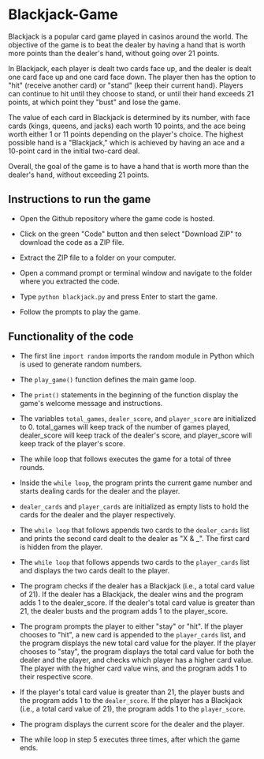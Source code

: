 # Blackjack-Game

Blackjack is a popular card game played in casinos around the world. The objective of the game is to beat the dealer by having a hand that is worth more points than the dealer's hand, without going over 21 points.

In Blackjack, each player is dealt two cards face up, and the dealer is dealt one card face up and one card face down. The player then has the option to "hit" (receive another card) or "stand" (keep their current hand). Players can continue to hit until they choose to stand, or until their hand exceeds 21 points, at which point they "bust" and lose the game.

The value of each card in Blackjack is determined by its number, with face cards (kings, queens, and jacks) each worth 10 points, and the ace being worth either 1 or 11 points depending on the player's choice. The highest possible hand is a "Blackjack," which is achieved by having an ace and a 10-point card in the initial two-card deal.

Overall, the goal of the game is to have a hand that is worth more than the dealer's hand, without exceeding 21 points.

## Instructions to run the game

* Open the Github repository where the game code is hosted.

* Click on the green "Code" button and then select "Download ZIP" to download the code as a ZIP file.

* Extract the ZIP file to a folder on your computer.

* Open a command prompt or terminal window and navigate to the folder where you extracted the code.

* Type ```python blackjack.py``` and press Enter to start the game.

* Follow the prompts to play the game.

## Functionality of the code

* The first line ```import random``` imports the random module in Python which is used to generate random numbers.

* The ```play_game()``` function defines the main game loop.

* The ```print()``` statements in the beginning of the function display the game's welcome message and instructions.

* The variables ```total_games```, ```dealer_score```, and ```player_score``` are initialized to 0. total_games will keep track of the number of games played, dealer_score will keep track of the dealer's score, and player_score will keep track of the player's score.

* The while loop that follows executes the game for a total of three rounds.

* Inside the ```while loop```, the program prints the current game number and starts dealing cards for the dealer and the player.

* ```dealer_cards``` and ```player_cards``` are initialized as empty lists to hold the cards for the dealer and the player respectively.

* The ```while loop``` that follows appends two cards to the ```dealer_cards``` list and prints the second card dealt to the dealer as "X & _". The first card is hidden from the player.

* The ```while loop``` that follows appends two cards to the ```player_cards``` list and displays the two cards dealt to the player.

* The program checks if the dealer has a Blackjack (i.e., a total card value of 21). If the dealer has a Blackjack, the dealer wins and the program adds 1 to the dealer_score. If the dealer's total card value is greater than 21, the dealer busts and the program adds 1 to the player_score.

* The program prompts the player to either "stay" or "hit". If the player chooses to "hit", a new card is appended to the ```player_cards``` list, and the program displays the new total card value for the player. If the player chooses to "stay", the program displays the total card value for both the dealer and the player, and checks which player has a higher card value. The player with the higher card value wins, and the program adds 1 to their respective score.

* If the player's total card value is greater than 21, the player busts and the program adds 1 to the ```dealer_score```. If the player has a Blackjack (i.e., a total card value of 21), the program adds 1 to the ```player_score```.

* The program displays the current score for the dealer and the player.

* The while loop in step 5 executes three times, after which the game ends.
